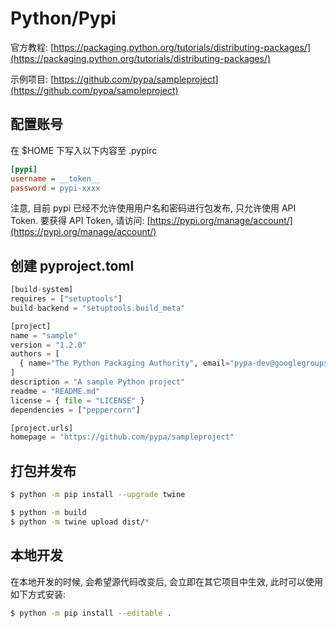 # Python/Pypi

官方教程: [https://packaging.python.org/tutorials/distributing-packages/](https://packaging.python.org/tutorials/distributing-packages/)

示例项目: [https://github.com/pypa/sampleproject](https://github.com/pypa/sampleproject)

## 配置账号

在 $HOME 下写入以下内容至 .pypirc

```ini
[pypi]
username = __token__
password = pypi-xxxx
```

注意, 目前 pypi 已经不允许使用用户名和密码进行包发布, 只允许使用 API Token. 要获得 API Token, 请访问: [https://pypi.org/manage/account/](https://pypi.org/manage/account/)

## 创建 pyproject.toml

```py
[build-system]
requires = ["setuptools"]
build-backend = "setuptools.build_meta"

[project]
name = "sample"
version = "1.2.0"
authors = [
  { name="The Python Packaging Authority", email="pypa-dev@googlegroups.com" },
]
description = "A sample Python project"
readme = "README.md"
license = { file = "LICENSE" }
dependencies = ["peppercorn"]

[project.urls]
homepage = "https://github.com/pypa/sampleproject"
```

## 打包并发布

```sh
$ python -m pip install --upgrade twine

$ python -m build
$ python -m twine upload dist/*
```

## 本地开发

在本地开发的时候, 会希望源代码改变后, 会立即在其它项目中生效, 此时可以使用如下方式安装:

```sh
$ python -m pip install --editable .
```
